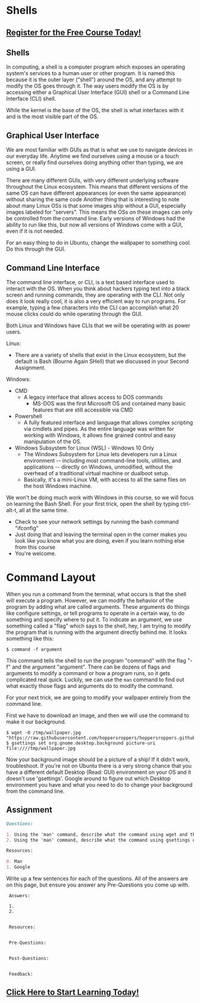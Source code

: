# Shells
##  [Register for the Free Course Today!](https://roppers.thinkific.com/courses/computing-fundamentals)
## Shells
In computing, a shell is a computer program which exposes an operating system's services to a human user or other program. It is named this because it  is the outer layer ("shell") around the OS, and any attempt to modify the OS goes through it. The way users modify the OS is by accessing either a Graphical User Interface (GUI) shell or a Command Line Interface (CLI) shell.

While the kernel is the base of the OS, the shell is what interfaces with it and is the most visible part of the OS.

## Graphical User Interface

We are most familiar with GUIs as that is what we use to navigate devices in our everyday life. Anytime we find ourselves using a mouse or a touch screen, or really find ourselves doing anything other than typing, we are using a GUI.

There are many different GUIs, with very different underlying software throughout the Linux ecosystem. This means that different versions of the same OS can have different appearances (or even the same appearance) without sharing the same code Another thing that is interesting to note about many Linux OSs is that some images ship without a GUI, especially images labeled for "servers". This means the OSs on these images can only be controlled from the command line. Early versions of Windows had the ability to run like this, but now all versions of Windows come with a GUI, even if it is not needed.

For an easy thing to do in Ubuntu, change the wallpaper to something cool. Do this through the GUI.


## Command Line Interface

The command line interface, or CLI, is a text based interface used to interact with the OS. When you think about hackers typing text into a black screen and running commands, they are operating with the CLI. Not only does it look really cool, it is also a very efficient way to run programs. For example, typing a few characters into the CLI can accomplish what 20 mouse clicks could do while operating through the GUI.

Both Linux and Windows have CLIs that we will be operating with as power users.

Linux:

* There are a variety of shells that exist in the Linux ecosystem, but the default is Bash (Bourne Again SHell) that we discussed in your Second Assignment.

Windows:

* CMD
  * A legacy interface that allows access to DOS commands
    * MS-DOS was the first Microsoft OS and contained many basic features that are still accessible via CMD
* Powershell
  * A fully featured interface and language that allows complex scripting via cmdlets and pipes. As the entire language was written for working with Windows, it allows fine grained control and easy manipulation of the OS.
* Windows Subsystem for Linux (WSL) - Windows 10 Only
  * The Windows Subsystem for Linux lets developers run a Linux environment -- including most command-line tools, utilities, and applications -- directly on Windows, unmodified, without the overhead of a traditional virtual machine or dualboot setup.
  * Basically, it's a mini-Linux VM, with access to all the same files on the host Windows machine.

We won't be doing much work with Windows in this course, so we will focus on learning the Bash Shell. For your first trick, open the shell by typing ctrl-alt-t, all at the same time.

 * Check to see your network settings by running the bash command "ifconfig"
 * Just doing that and leaving the terminal open in the corner makes you look like you know what you are doing, even if you learn nothing else from this course
 * You're welcome.

# Command Layout

When you run a command from the terminal, what occurs is that the shell will execute a program. However, we can modify the behavior of the program by adding what are called arguments. These arguments do things like configure settings, or tell programs to operate in a certain way, to do something and specify where to put it. To indicate an argument, we use something called a "flag" which says to the shell, hey, I am trying to modify the program that is running with the argument directly behind me. It looks something like this:

``` 
$ command -f argument
```

This command tells the shell to run the program "command" with the flag "-f" and the argument "argument". There can be dozens of flags and arguments to modify a command or how a program runs, so it gets complicated real quick. Luckily, we can use the ```man``` command to find out what exactly those flags and arguments do to modify the command. 

 For your next trick, we are going to modify your wallpaper entirely from the command line.

 First we have to download an image, and then we will use the command to make it our background.

```
$ wget -O /tmp/wallpaper.jpg "https://raw.githubusercontent.com/hoppersroppers/hoppersroppers.github.io/main/_layouts/constitution.jpg"
$ gsettings set org.gnome.desktop.background picture-uri file:////tmp/wallpaper.jpg
```

Now your background image should be a picture of a ship! If it didn't work, troubleshoot. If you're not on Ubuntu there is a very strong chance that you have a different default Desktop (Read: GUI) environment on your OS and it doesn't use 'gsettings'. Google around to figure out which Desktop environment you have and what you need to do to change your background from the command line.

## Assignment

```markdown
Questions:

1. Using the 'man' command, describe what the command using wget and the -O flag did
2. Using the 'man' command, describe what the command using gsettings did. If that didn't work, explain what you did to get it to work.

Resources:

0. Man
1. Google
```

Write up a few sentences for each of the questions. All of the answers are on this page, but ensure you answer any Pre-Questions you come up with.


```
 Answers:

 1.
 2.


 Resources:


 Pre-Questions:


 Post-Questions:


 Feedback:

```
##  [Click Here to Start Learning Today!](https://roppers.thinkific.com/courses/computing-fundamentals)
